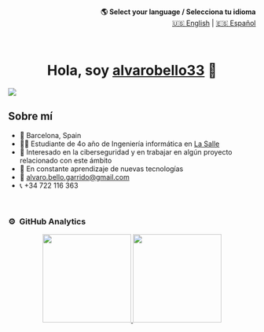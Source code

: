 <div align="right">
  
**🌎 Select your language / Selecciona tu idioma**
<br>
[🇺🇸 English](https://github.com/alvarobello33) | [🇪🇸 Español](README.es.md)
</div>
<br>

<div align="center">
<h1 align="center">Hola, soy <a href="https://github.com/alvarobello33">alvarobello33</a> 👋</h1>
</div>
<img src="https://i.imgur.com/vFiXUwc.png">
<br>

## Sobre mí
- 📍 Barcelona, Spain
- 🧑‍🎓 Estudiante de 4o año de Ingeniería informática en [La Salle](https://www.salleurl.edu/es)
- 🔎 Interesado en la ciberseguridad y en trabajar en algún proyecto relacionado con este ámbito
- 🌱 En constante aprendizaje de nuevas tecnologías
- 📧 alvaro.bello.garrido@gmail.com
- 📞 +34 722 116 363
<br>

### ⚙️ &nbsp;GitHub Analytics

<p align="center">
<a href="https://github.com/alvarobello33">
  <img height="180em" src="https://github-readme-stats-eight-theta.vercel.app/api?username=alvarobello33&show_icons=true&theme=algolia&include_all_commits=true&count_private=true"/>
  <img height="180em" src="https://github-readme-stats-eight-theta.vercel.app/api/top-langs/?username=alvarobello33&layout=compact&langs_count=8&theme=algolia"/>
</a>
</p>
